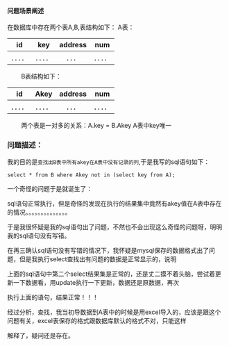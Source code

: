 #### 问题场景阐述

  在数据库中存在两个表A,B,表结构如下：
  A表：
  
| id | key | address | num | 
| :------: | :------: | :------: | :------: |
| ．．．． | ．．．． | ．．． | ．．．． |
　
　B表结构如下：

| id | Akey | address | num | 
| :------: | :------: | :------: | :------: |
| ．．．． | ．．．． | ．．． | ．．．． |
　
　两个表是一对多的关系：A.key = B.Akey A表中key唯一



### 问题描述：

  我的目的是`查找出B表中所有akey在A表中没有记录的列`,于是我写的sql语句如下：
  
  ```
  select * from B where Akey not in (select key from A);
  ```
  
  一个奇怪的问题于是就诞生了：
  
  sql语句正常执行，但是奇怪的发现在执行的结果集中竟然有akey值在A表中存在的情况。。。。。。。。。。。。。。
  
  于是我很怀疑是我的sql语句出了问题，不然也不会出现这么奇怪的问题呀，明明我的sql语句没有写错。
  
  在再三确认sql语句没有写错的情况下，我怀疑是mysql保存的数据格式出了问题，但是我执行select查找出有问题的数据是正常显示的，说明
  
  上面的sql语句中第二个select结果集是正常的，还是丈二摸不着头脑，尝试着更新一下数据看，用update执行一下更新，数据还是原数据，再次
  
  执行上面的语句，结果正常！！！
  
  经过分析，查找，我当初导数据到A表中的时候是用excel导入的，应该是跟这个问题有关，excel表保存的格式跟数据库默认的格式不对，只能这样
  
  解释了，疑问还是存在。

